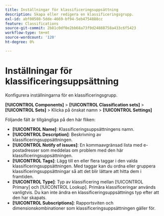 ```yaml
---
title: Inställningar för klassificeringsuppsättning
description: Skapa eller redigera en klassificeringsgrupp.
exl-id: abf00508-5dde-4669-bf94-5eb4754888cc
feature: Classifications
source-git-commit: 2b81c0df0e2bb68a73f9d24888758a433c6f5423
workflow-type: tm+mt
source-wordcount: '120'
ht-degree: 0%

---
```


# Inställningar för klassificeringsuppsättning

Konfigurera inställningarna för en klassificeringsgrupp.

**[!UICONTROL Components]** > **[!UICONTROL Classification sets]** > **[!UICONTROL Sets]** > Klicka på önskat namn > **[!UICONTROL Settings]**

Följande fält är tillgängliga på den här fliken:

* **[!UICONTROL Name]**: Klassificeringsuppsättningens namn.
* **[!UICONTROL Description]**: Beskrivning av klassificeringsuppsättningen.
* **[!UICONTROL Notify of issues]**: En kommaavgränsad lista med e-postadresser som meddelas om problem med den här klassificeringsuppsättningen.
* **[!UICONTROL Tags]**: Lägg till en eller flera taggar i den valda klassificeringsuppsättningen. Med taggar kan du ordna eller gruppera klassificeringsuppsättningar så att det blir lättare att hitta dem i framtiden.
* **[!UICONTROL Type]**: Typ av klassificering mellan [!UICONTROL Primary] och [!UICONTROL Lookup]. Primära klassificeringar används vanligtvis. Du kan inte ändra en klassificeringsuppsättnings typ efter att den har skapats.
* **[!UICONTROL Subscriptions]**: Rapportsviten och dimensionskombinationer som klassificeringsuppsättningen gäller för.
